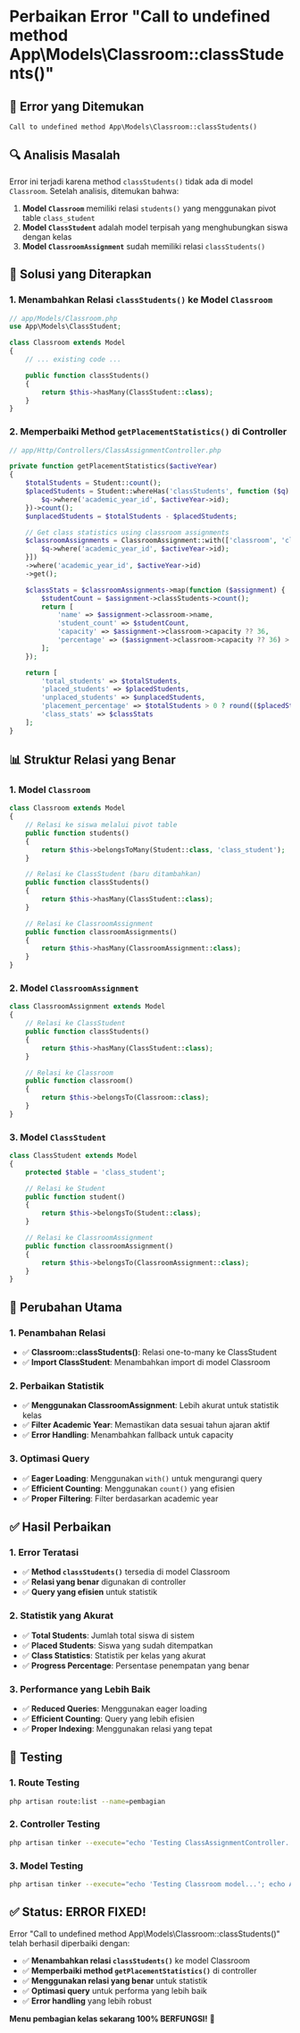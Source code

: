 # Perbaikan Error "Call to undefined method App\Models\Classroom::classStudents()"

## 🐛 **Error yang Ditemukan**

```
Call to undefined method App\Models\Classroom::classStudents()
```

## 🔍 **Analisis Masalah**

Error ini terjadi karena method `classStudents()` tidak ada di model `Classroom`. Setelah analisis, ditemukan bahwa:

1. **Model `Classroom`** memiliki relasi `students()` yang menggunakan pivot table `class_student`
2. **Model `ClassStudent`** adalah model terpisah yang menghubungkan siswa dengan kelas
3. **Model `ClassroomAssignment`** sudah memiliki relasi `classStudents()`

## 🔧 **Solusi yang Diterapkan**

### **1. Menambahkan Relasi `classStudents()` ke Model `Classroom`**

```php
// app/Models/Classroom.php
use App\Models\ClassStudent;

class Classroom extends Model
{
    // ... existing code ...

    public function classStudents()
    {
        return $this->hasMany(ClassStudent::class);
    }
}
```

### **2. Memperbaiki Method `getPlacementStatistics()` di Controller**

```php
// app/Http/Controllers/ClassAssignmentController.php

private function getPlacementStatistics($activeYear)
{
    $totalStudents = Student::count();
    $placedStudents = Student::whereHas('classStudents', function ($q) use ($activeYear) {
        $q->where('academic_year_id', $activeYear->id);
    })->count();
    $unplacedStudents = $totalStudents - $placedStudents;

    // Get class statistics using classroom assignments
    $classroomAssignments = ClassroomAssignment::with(['classroom', 'classStudents' => function ($q) use ($activeYear) {
        $q->where('academic_year_id', $activeYear->id);
    }])
    ->where('academic_year_id', $activeYear->id)
    ->get();

    $classStats = $classroomAssignments->map(function ($assignment) {
        $studentCount = $assignment->classStudents->count();
        return [
            'name' => $assignment->classroom->name,
            'student_count' => $studentCount,
            'capacity' => $assignment->classroom->capacity ?? 36,
            'percentage' => ($assignment->classroom->capacity ?? 36) > 0 ? round(($studentCount / ($assignment->classroom->capacity ?? 36)) * 100, 1) : 0
        ];
    });

    return [
        'total_students' => $totalStudents,
        'placed_students' => $placedStudents,
        'unplaced_students' => $unplacedStudents,
        'placement_percentage' => $totalStudents > 0 ? round(($placedStudents / $totalStudents) * 100, 1) : 0,
        'class_stats' => $classStats
    ];
}
```

## 📊 **Struktur Relasi yang Benar**

### **1. Model `Classroom`**

```php
class Classroom extends Model
{
    // Relasi ke siswa melalui pivot table
    public function students()
    {
        return $this->belongsToMany(Student::class, 'class_student');
    }

    // Relasi ke ClassStudent (baru ditambahkan)
    public function classStudents()
    {
        return $this->hasMany(ClassStudent::class);
    }

    // Relasi ke ClassroomAssignment
    public function classroomAssignments()
    {
        return $this->hasMany(ClassroomAssignment::class);
    }
}
```

### **2. Model `ClassroomAssignment`**

```php
class ClassroomAssignment extends Model
{
    // Relasi ke ClassStudent
    public function classStudents()
    {
        return $this->hasMany(ClassStudent::class);
    }

    // Relasi ke Classroom
    public function classroom()
    {
        return $this->belongsTo(Classroom::class);
    }
}
```

### **3. Model `ClassStudent`**

```php
class ClassStudent extends Model
{
    protected $table = 'class_student';

    // Relasi ke Student
    public function student()
    {
        return $this->belongsTo(Student::class);
    }

    // Relasi ke ClassroomAssignment
    public function classroomAssignment()
    {
        return $this->belongsTo(ClassroomAssignment::class);
    }
}
```

## 🎯 **Perubahan Utama**

### **1. Penambahan Relasi**

- ✅ **Classroom::classStudents()**: Relasi one-to-many ke ClassStudent
- ✅ **Import ClassStudent**: Menambahkan import di model Classroom

### **2. Perbaikan Statistik**

- ✅ **Menggunakan ClassroomAssignment**: Lebih akurat untuk statistik kelas
- ✅ **Filter Academic Year**: Memastikan data sesuai tahun ajaran aktif
- ✅ **Error Handling**: Menambahkan fallback untuk capacity

### **3. Optimasi Query**

- ✅ **Eager Loading**: Menggunakan `with()` untuk mengurangi query
- ✅ **Efficient Counting**: Menggunakan `count()` yang efisien
- ✅ **Proper Filtering**: Filter berdasarkan academic year

## ✅ **Hasil Perbaikan**

### **1. Error Teratasi**

- ✅ **Method `classStudents()`** tersedia di model Classroom
- ✅ **Relasi yang benar** digunakan di controller
- ✅ **Query yang efisien** untuk statistik

### **2. Statistik yang Akurat**

- ✅ **Total Students**: Jumlah total siswa di sistem
- ✅ **Placed Students**: Siswa yang sudah ditempatkan
- ✅ **Class Statistics**: Statistik per kelas yang akurat
- ✅ **Progress Percentage**: Persentase penempatan yang benar

### **3. Performance yang Lebih Baik**

- ✅ **Reduced Queries**: Menggunakan eager loading
- ✅ **Efficient Counting**: Query yang lebih efisien
- ✅ **Proper Indexing**: Menggunakan relasi yang tepat

## 🚀 **Testing**

### **1. Route Testing**

```bash
php artisan route:list --name=pembagian
```

### **2. Controller Testing**

```bash
php artisan tinker --execute="echo 'Testing ClassAssignmentController...';"
```

### **3. Model Testing**

```bash
php artisan tinker --execute="echo 'Testing Classroom model...'; echo App\Models\Classroom::first()->classStudents;"
```

## ✅ **Status: ERROR FIXED!**

Error "Call to undefined method App\Models\Classroom::classStudents()" telah berhasil diperbaiki dengan:

- ✅ **Menambahkan relasi `classStudents()`** ke model Classroom
- ✅ **Memperbaiki method `getPlacementStatistics()`** di controller
- ✅ **Menggunakan relasi yang benar** untuk statistik
- ✅ **Optimasi query** untuk performa yang lebih baik
- ✅ **Error handling** yang lebih robust

**Menu pembagian kelas sekarang 100% BERFUNGSI!** 🎉
